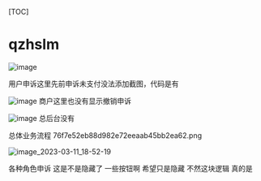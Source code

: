 [TOC]
# qzhslm



![image](https://user-images.githubusercontent.com/126558822/224483594-c04e3c27-9974-409a-b29f-70c40695ae83.png)

用户申诉这里先前申诉未支付没法添加截图，代码是有

![image](https://user-images.githubusercontent.com/126558822/224483651-3b426dc9-34f1-4f97-94d4-b72a50d25897.png)
商户这里也没有显示撤销申诉


![image](https://user-images.githubusercontent.com/126558822/224483698-d58522a0-c5e0-4fa3-8d92-d0f26f6d23d3.png)
总后台没有

总体业务流程
76f7e52eb88d982e72eeaab45bb2ea62.png

![image_2023-03-11_18-52-19](https://user-images.githubusercontent.com/126558822/224483729-7f8809e5-328c-4093-bee8-82e7bd710fa1.png)

各种角色申诉
这是不是隐藏了 一些按钮啊 
希望只是隐藏 不然这块逻辑 真的是

